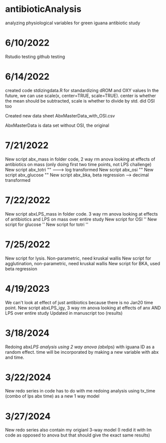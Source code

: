 # antibioticAnalysis
analyzing physiological variables for green iguana antibiotic study

# 6/10/2022
Rstudio testing
github testing

# 6/14/2022
created code stdizingdata.R for standardizing dROM and OXY values
In the future, we can use scale(x, center=TRUE, scale=TRUE). center is whether the mean should be subtracted, scale is whether to divide by std. did OSI too

Created new data sheet AbxMasterData_with_OSI.csv

AbxMasterData is data set without OSI, the original

# 7/21/2022
New script abx_mass in folder code, 2 way rm anova looking at effects of antibiotics on mass (only doing first two time points, not LPS challenge)
New script abx_totri "" ---> log transformed
New script abx_osi ""
New script abx_glucose ""
New script abx_bka, beta regression --> decimal transformed

# 7/22/2022
New script abxLPS_mass in folder code. 3 way rm anova looking at effects of antibiotics and LPS on mass over entire study
New script for OSI ''
New script for glucose ''
New script for totri ''

# 7/25/2022
New script for lysis. Non-parametric, need kruskal wallis
New script for agglutination, non-parametric, need kruskal wallis
New script for BKA, used beta regression

# 4/19/2023
We can't look at effect of just antibiotics because there is no Jan20 time point. 
New script abxLPS_igy, 3 way rm anova looking at effects of anx AND LPS over entire study
Updated in manuscript too (results)

# 3/18/2024
Redoing abx*LPS analysis using 2 way anova (abx*lps) with iguana ID as a random effect. time will be incorporated by making a new variable with abx and time. 

# 3/22/2024
New redo series in code has to do with me redoing analysis using tx_time (combo of lps abx time) as a new 1 way model

# 3/27/2024
New redo series also contain my origianl 3-way model (I redid it with lm code as opposed to anova but that should give the exact same results)